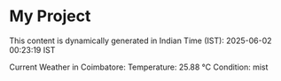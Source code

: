 # My Project

This content is dynamically generated in Indian Time (IST): 2025-06-02 00:23:19 IST


Current Weather in Coimbatore:
Temperature: 25.88 °C
Condition: mist
